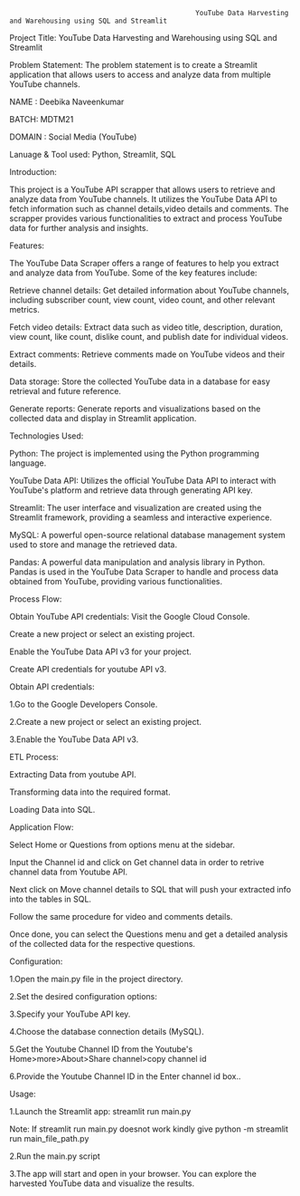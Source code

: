                                                   YouTube Data Harvesting and Warehousing using SQL and Streamlit   

Project Title: YouTube Data Harvesting and Warehousing using SQL and Streamlit

Problem Statement: The problem statement is to create a Streamlit application that allows users to access and analyze data from multiple YouTube channels. 

NAME : Deebika Naveenkumar

BATCH: MDTM21

DOMAIN : Social Media (YouTube)

Lanuage & Tool used: Python, Streamlit, SQL

Introduction:

This project is a YouTube API scrapper that allows users to retrieve and analyze data from YouTube channels. It utilizes the YouTube Data API to fetch information such as channel details,video details and comments. The scrapper provides various functionalities to extract and process YouTube data for further analysis and insights.

Features:

The YouTube Data Scraper offers a range of features to help you extract and analyze data from YouTube. Some of the key features include:

Retrieve channel details: Get detailed information about YouTube channels, including subscriber count, view count, video count, and other relevant metrics.

Fetch video details: Extract data such as video title, description, duration, view count, like count, dislike count, and publish date for individual videos.

Extract comments: Retrieve comments made on YouTube videos and their details.

Data storage: Store the collected YouTube data in a database for easy retrieval and future reference.

Generate reports: Generate reports and visualizations based on the collected data and display in Streamlit application.

Technologies Used:

Python: The project is implemented using the Python programming language.

YouTube Data API: Utilizes the official YouTube Data API to interact with YouTube's platform and retrieve data through generating API key.

Streamlit: The user interface and visualization are created using the Streamlit framework, providing a seamless and interactive experience.

MySQL: A powerful open-source relational database management system used to store and manage the retrieved data.

Pandas: A powerful data manipulation and analysis library in Python. Pandas is used in the YouTube Data Scraper to handle and process data obtained from YouTube, providing various functionalities.

Process Flow:

Obtain YouTube API credentials: Visit the Google Cloud Console.

Create a new project or select an existing project.

Enable the YouTube Data API v3 for your project.

Create API credentials for youtube API v3.

Obtain API credentials:

1.Go to the Google Developers Console.

2.Create a new project or select an existing project.

3.Enable the YouTube Data API v3.

ETL Process:

Extracting Data from youtube API.

Transforming data into the required format.

Loading Data into SQL.

Application Flow:

Select Home or Questions from options menu at the sidebar.

Input the Channel id and click on Get channel data in order to retrive channel data from Youtube API.

Next click on Move channel details to SQL that will push your extracted info into the tables in SQL.

Follow the same procedure for video and comments details.

Once done, you can select the Questions menu and get a detailed analysis of the collected data for the respective questions.

Configuration:

1.Open the main.py file in the project directory.

2.Set the desired configuration options:

3.Specify your YouTube API key.

4.Choose the database connection details (MySQL).

5.Get the Youtube Channel ID from the Youtube's Home>more>About>Share channel>copy channel id

6.Provide the Youtube Channel ID in the Enter channel id box..

Usage:

1.Launch the Streamlit app: streamlit run main.py

Note: If streamlit run main.py doesnot work kindly give python -m streamlit run main_file_path.py

2.Run the main.py script

3.The app will start and open in your browser. You can explore the harvested YouTube data and visualize the results.





